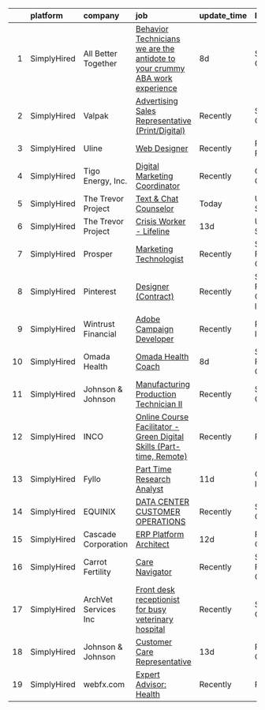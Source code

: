 

|    | platform    | company              | job                                                                                                                                                                                      | update_time   | location                      |
|---:|:------------|:---------------------|:-----------------------------------------------------------------------------------------------------------------------------------------------------------------------------------------|:--------------|:------------------------------|
|  1 | SimplyHired | All Better Together  | [Behavior Technicians we are the antidote to your crummy ABA work experience](https://www.simplyhired.com/job/0o_FWmJQspwdZrVKlli7dRDIqSwgTu6B_mDIEXn7-EdG03IzQnFysg?q=digital+platform) | 8d            | San Jose, CA                  |
|  2 | SimplyHired | Valpak               | [Advertising Sales Representative (Print/Digital)](https://www.simplyhired.com/job/v2yeHdPKA4D98Hnhe8M3XPBm8xU7RzFQQp-rIGqcVKMzpa8w4t6b_A?q=digital+platform)                            | Recently      | San Jose, CA                  |
|  3 | SimplyHired | Uline                | [Web Designer](https://www.simplyhired.com/job/kI5kUAq-InikRw-9L7E4f0451pjqb3sKTzg2rEtjPg4g-FlQB3FIdQ?q=digital+platform)                                                                | Recently      | Pleasant Prairie, WI          |
|  4 | SimplyHired | Tigo Energy, Inc.    | [Digital Marketing Coordinator](https://www.simplyhired.com/job/C6yCyjPvCxUsXe-eb7uSfDxRMhiLAvnIQ7mODzK5D3_c3XhZgqTVyw?q=digital+platform)                                               | Recently      | Campbell, CA                  |
|  5 | SimplyHired | The Trevor Project   | [Text & Chat Counselor](https://www.simplyhired.com/job/Gi4UuiHgwV9SIBRq9nHeEWEwcX4hnm2uR8P6zjdq6JAh9tNRoeColA?q=digital+platform)                                                       | Today         | United States                 |
|  6 | SimplyHired | The Trevor Project   | [Crisis Worker - Lifeline](https://www.simplyhired.com/job/KnewJ-g_ECOnPUaegLEy_9kz_W9hLXv8F6b2scvgA1xp-fmAoVk2MA?q=digital+platform)                                                    | 13d           | United States                 |
|  7 | SimplyHired | Prosper              | [Marketing Technologist](https://www.simplyhired.com/job/JichDbdNfJl9HxdnTT5JUHLrxkDeUW5rSyzfstM_A1qdr_ekvthOfQ?q=digital+platform)                                                      | Recently      | San Francisco, CA             |
|  8 | SimplyHired | Pinterest            | [Designer (Contract)](https://www.simplyhired.com/job/6M53v0vH20Tfx0Il2MTE8xU7KV-Vw5fM4XpmC2Xs1FJ_ckSDNzWdFA?q=digital+platform)                                                         | Recently      | San Francisco, CA +1 location |
|  9 | SimplyHired | Wintrust Financial   | [Adobe Campaign Developer](https://www.simplyhired.com/job/QyXQQTAMsY87g30DPeh0u0BMQ0lZoh1x-88Gl5tMR5OuMVGYvWoxxw?q=digital+platform)                                                    | Recently      | Rosemont, IL                  |
| 10 | SimplyHired | Omada Health         | [Omada Health Coach](https://www.simplyhired.com/job/ozYDwnoVpYdM5dI_k94CPg4LRjP-Pac_oj6t6W3siR_2SsIlH8eoyw?q=digital+platform)                                                          | 8d            | San Francisco, CA             |
| 11 | SimplyHired | Johnson & Johnson    | [Manufacturing Production Technician II](https://www.simplyhired.com/job/gEnGxegtyRNRsCC1i32Nsifa4NGKyShroYWQ7LT6X1Xsqn0DlXz4YQ?q=digital+platform)                                      | Recently      | Santa Clara, CA               |
| 12 | SimplyHired | INCO                 | [Online Course Facilitator - Green Digital Skills (Part-time, Remote)](https://www.simplyhired.com/job/_EQmbd3fTzbWAv60TZ0EDE6hHJguzhNyEZUeLGrUz7NdiTyi00-8RA?q=digital+platform)        | Recently      | Remote                        |
| 13 | SimplyHired | Fyllo                | [Part Time Research Analyst](https://www.simplyhired.com/job/SY47cStmcm9bCOeH1RixDQzOHcM_8YGg1p7dRPZKhVRasiHqBDeTtg?q=digital+platform)                                                  | 11d           | Chicago, IL                   |
| 14 | SimplyHired | EQUINIX              | [DATA CENTER CUSTOMER OPERATIONS](https://www.simplyhired.com/job/EU5EbmJDei2Cm-g7N-DRv4CeTEfRWkr-WaDMOm4hd5U0bHY7uFYSfg?q=digital+platform)                                             | Recently      | San Jose, CA                  |
| 15 | SimplyHired | Cascade Corporation  | [ERP Platform Architect](https://www.simplyhired.com/job/Ipkk7ouXDmr4TYAYR4Vpt1qqSv3sapVN4_oSLhC1YFDexGbijW9h2Q?q=digital+platform)                                                      | 12d           | Fairview, OR                  |
| 16 | SimplyHired | Carrot Fertility     | [Care Navigator](https://www.simplyhired.com/job/oFniyHNe2axOoB4SQ2AymtbP862iED3tro2PoIASZWmQ93Bgu6qf7A?q=digital+platform)                                                              | Recently      | San Francisco, CA             |
| 17 | SimplyHired | ArchVet Services Inc | [Front desk receptionist for busy veterinary hospital](https://www.simplyhired.com/job/jbGNwimpH_INS5rQrK0cr_Xl34_xtUUtMCmRvYloC17uzyqb1vmZ8A?q=digital+platform)                        | Recently      | San Jose, CA                  |
| 18 | SimplyHired | Johnson & Johnson    | [Customer Care Representative](https://www.simplyhired.com/job/FyYie70j2Cj6QC3DuXmro1PJi19LYbOeH04h3K06hfPiukoOzkr5BA?q=digital+platform)                                                | 13d           | Redwood City, CA              |
| 19 | SimplyHired | webfx.com            | [Expert Advisor: Health](https://www.simplyhired.com/job/FGOJqamkokBh27NFXhgcIbkxESfYaYdkUvenUQ9BE0eqOlbzJDmuDA?q=digital+platform)                                                      | Recently      | Remote                        |